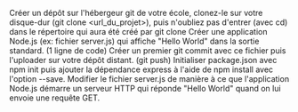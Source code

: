 Créer un dépôt sur l'hébergeur git de votre école, clonez-le sur votre disque-dur (git clone <url_du_projet>), puis n'oubliez pas d'entrer (avec cd) dans le répertoire qui aura été créé par git clone
Créer une application Node.js (ex: fichier server.js) qui affiche "Hello World" dans la sortie standard. (1 ligne de code)
Créer un premier git commit avec ce fichier puis l'uploader sur votre dépôt distant. (git push)
Initialiser package.json avec npm init puis ajouter la dépendance express à l'aide de npm install avec l'option --save.
Modifier le fichier server.js de manière à ce que l'application Node.js démarre un serveur HTTP qui réponde "Hello World" quand on lui envoie une requête GET.
